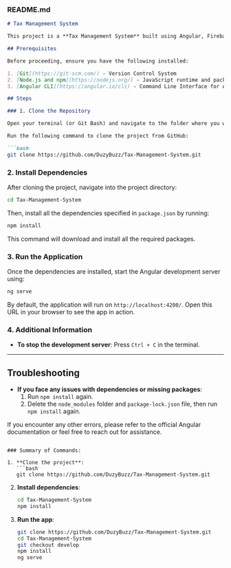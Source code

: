 ### **README.md**

```markdown
# Tax Management System

This project is a **Tax Management System** built using Angular, Firebase, and Tailwind CSS. This guide will walk you through cloning the repository, installing dependencies, and running the application locally.

## Prerequisites

Before proceeding, ensure you have the following installed:

1. [Git](https://git-scm.com/) - Version Control System
2. [Node.js and npm](https://nodejs.org/) - JavaScript runtime and package manager
3. [Angular CLI](https://angular.io/cli) - Command Line Interface for Angular

## Steps

### 1. Clone the Repository

Open your terminal (or Git Bash) and navigate to the folder where you want to clone the project.

Run the following command to clone the project from GitHub:

```bash
git clone https://github.com/DuzyBuzz/Tax-Management-System.git
```

### 2. Install Dependencies

After cloning the project, navigate into the project directory:

```bash
cd Tax-Management-System
```

Then, install all the dependencies specified in `package.json` by running:

```bash
npm install
```

This command will download and install all the required packages.

### 3. Run the Application

Once the dependencies are installed, start the Angular development server using:

```bash
ng serve
```

By default, the application will run on `http://localhost:4200/`. Open this URL in your browser to see the app in action.

### 4. Additional Information

- **To stop the development server**: Press `Ctrl + C` in the terminal.


---

## Troubleshooting

- **If you face any issues with dependencies or missing packages**:
  1. Run `npm install` again.
  2. Delete the `node_modules` folder and `package-lock.json` file, then run `npm install` again.

If you encounter any other errors, please refer to the official Angular documentation or feel free to reach out for assistance.
```

### Summary of Commands:

1. **Clone the project**:
   ```bash
   git clone https://github.com/DuzyBuzz/Tax-Management-System.git
   ```

2. **Install dependencies**:
   ```bash
   cd Tax-Management-System
   npm install
   ```

3. **Run the app**:
   ```bash
   git clone https://github.com/DuzyBuzz/Tax-Management-System.git
   cd Tax-Management-System
   git checkout develop
   npm install
   ng serve
   ```

